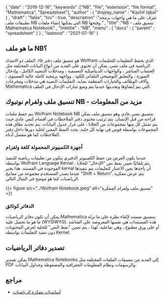 {
  "date" : "2019-12-16",
  "keywords" :["NB", "file", "extension", "file format", "Mathematica", "Spreadsheet"],
  "author" : {
    "display_name" : "Kashif Iqbal"
} ,
  "draft" : "false",
  "toc" : true,
  "description" :"تعرف على ما هي واجهات برمجة تطبيقات ملف NB التي يمكنها إنشاء ملفات NB وفتحها." ,
  "title" :"NB - تنسيق ملف Mathematica Notebook" ,
  "linktitle" : "NB",
  "menu" : {
    "docs" : {
      "parent" : "spreadsheet"
}
} ,
  "lastmod" : "2021-07-16"
}

## ما هو ملف NB؟

الملف ذو الامتداد .nb هو تنسيق ملف دفتر Wolfram الذي يحفظ التعليمات للتعليمات الرياضية في ملف نصي. يمكن أن تحتوي على العديد من أنواع البيانات المختلفة مثل الحساب المباشر ، والواجهات الديناميكية التعسفية ، ومدخلات التنضيد الكامل ، وإدخال الصورة ، والتعليق التوضيحي التلقائي للكود ، وواجهة برمجية كاملة عالية المستوى ، وآلاف الوظائف والخيارات المنظمة بعناية. التعليمات النصية هي مدخلات ومخرجات Mathematica التي يتم إنشاؤها وتحديثها عندما يتم وضع عبارات الإدخال في الملف.

## تنسيق ملف ولفرام نوتبوك NB - مزيد من المعلومات

يتم حفظ ملفات Wolfram Notebook NB بتنسيق نصي عادي وهو تنسيق ملف يمكن قراءته من قبل الإنسان. يتم ترتيب محتوى دفتر الملاحظات في أقسام كنص عادي حيث يتم تمثيل كل منها بمجموعات من الخلايا ، على غرار جدول البيانات. يتم تحديد نطاق هذه المجموعات بواسطة قوس في نهاية كل خلية. يحدد النمط المعين لخلية دورها داخل دفتر الملاحظات كما هو مفصل أدناه.

### أجهزة الكمبيوتر المحمولة كلغة ولفرام

عندما يكون الغرض من حفظ الكمبيوتر الدفتري يتكون من تعليمات رياضية للتنفيذ بواسطة Wolfram Language Kernal ، يتم تلقائيًا تعيين نمط نص "الإدخال" للخلايا الموجودة في المستند. هذا يخبر kernal أن يأخذها بعين الاعتبار كتعليمات يتم تنفيذها عندما يصدر المستخدم مجموعة من مفاتيح "Shift + Return". يتم عرض مفكرة الرياضيات كما هو موضح في المثال التالي.

{{< figure src="../Wolfram Notebook.jpeg" alt="تنسيق ملف ولفرام المفكرة" >}}

### الدفاتر كوثائق

يمكن أن تكون دفاتر الرياضيات Mathematica بتنسيق مستند لإلقاء نظرة على ما تراه ما هو ما تحصل عليه (WYSIWYG). هذه المستندات هي نفسها المعروضة على الشاشة أو على ورق مطبوع ، وهي تفاعلية. لهذا ، يتم تعيين "نمط النص" للخلية لعرض المحتويات دون تنفيذ التعليمات بواسطة Kernel.

## تصدير دفاتر الرياضيات

يمكن تصدير Mathematica Notebooks إلى العديد من تنسيقات الملفات المختلفة مثل PDF والرسومات ونظام المعلومات الجغرافية والمضغوطة وجداول البيانات.

## مراجع

* [أساسيات مفكرة الرياضيات](https://reference.wolfram.com/language/guide/NotebookBasics.html)

